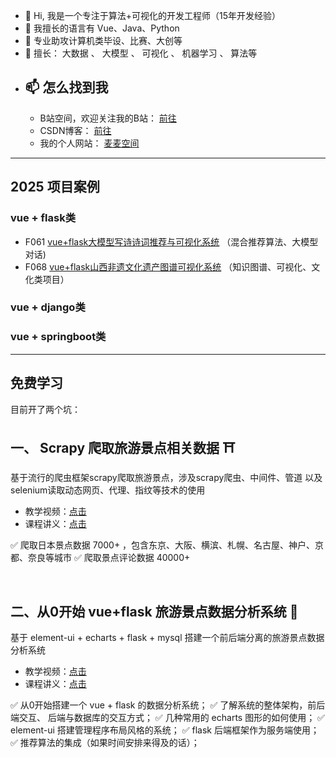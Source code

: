 
- 👋 Hi, 我是一个专注于算法+可视化的开发工程师（15年开发经验）
- 👀 我擅长的语言有  Vue、Java、Python
- 🌱 专业助攻计算机类毕设、比赛、大创等
- 🌱 擅长： 大数据 、 大模型 、 可视化 、 机器学习 、 算法等  
- 📫 怎么找到我
  - 
  - B站空间，欢迎关注我的B站： [前往](https://space.bilibili.com/1583208775)
  - CSDN博客：  [前往](https://blog.csdn.net/roccreed?type=blog)
  - 我的个人网站： [麦麦空间](http://www.coderobot.top)
---
## 2025 项目案例

### vue + flask类
- F061 [vue+flask大模型写诗诗词推荐与可视化系统](https://github.com/redcomet88/f061_poet) （混合推荐算法、大模型对话)
- F068 [vue+flask山西非遗文化遗产图谱可视化系统](https://www.bilibili.com/video/BV1LitbzbEpd) （知识图谱、可视化、文化类项目）
### vue + django类

### vue + springboot类
---
 
## 免费学习
目前开了两个坑：

## 一、 Scrapy 爬取旅游景点相关数据 ⛩
基于流行的爬虫框架scrapy爬取旅游景点，涉及scrapy爬虫、中间件、管道
以及selenium读取动态网页、代理、指纹等技术的使用
- 教学视频：[点击](https://www.bilibili.com/video/BV1Vx4y147wQ)
- 课程讲义：[点击](https://blog.csdn.net/roccreed/article/details/140680833)

✅ 爬取日本景点数据 7000+ ，包含东京、大阪、横滨、札幌、名古屋、神户、京都、奈良等城市
✅ 爬取景点评论数据 40000+

<br/>

## 二、从0开始 vue+flask 旅游景点数据分析系统 🏯
基于 element-ui + echarts + flask + mysql 搭建一个前后端分离的旅游景点数据分析系统
- 教学视频：[点击](https://www.bilibili.com/video/BV1gTveeZEbz)
- 课程讲义：[点击](https://blog.csdn.net/roccreed/article/details/140734085)

✅  从0开始搭建一个  vue + flask 的数据分析系统；
✅  了解系统的整体架构，前后端交互、 后端与数据库的交互方式；
✅  几种常用的 echarts 图形的如何使用；
✅  element-ui 搭建管理程序布局风格的系统；
✅  flask 后端框架作为服务端使用；
✅   推荐算法的集成（如果时间安排来得及的话）；


